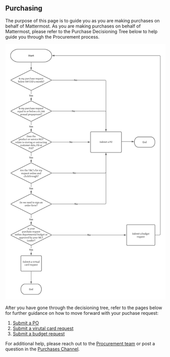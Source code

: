 ## Purchasing

The purpose of this page is to guide you as you are making purchases on behalf of Mattermost. As you are making purchases on behalf of Mattermost, please refer to the Purchase Decisioning Tree below to help guide you through the Procurement process.

![](../../../.gitbook/assets/Purchase-Decisioning-Tree.png)

After you have gone through the decisioning tree, refer to the pages below for further guidance on how to move forward with your puchase request:

1. [Submit a PO](https://handbook.mattermost.com/operations/finance/spending-company-money/procurement/how-to-procure-a-vendor-contract)
2. [Submit a virutal card request](https://handbook.mattermost.com/operations/finance/spending-company-money/procurement/request-a-divvy-virtual-credit-card)
3. [Submit a budget request](https://handbook.mattermost.com/operations/finance/spending-company-money/budget)

For additional help, please reach out to the [Procurement team](Procurement@mattermost.com) or post a question in the [Purchases Channel](https://community.mattermost.com/private-core/channels/purchases).
